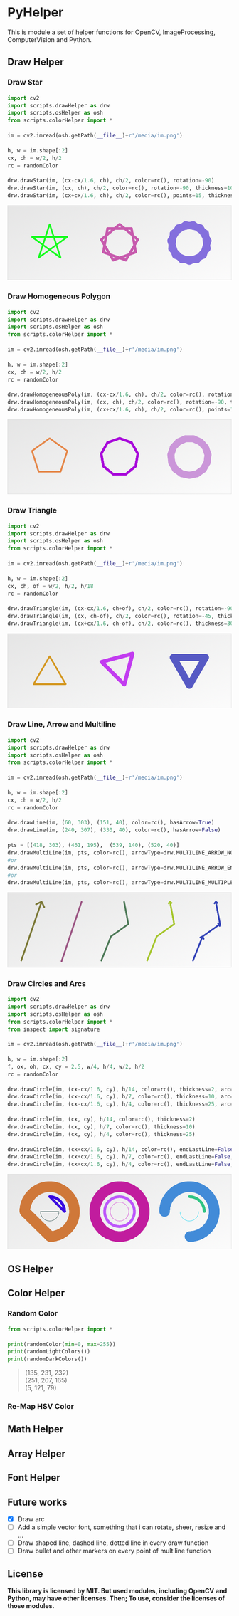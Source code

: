 # PyHelper
This is module a set of helper functions for OpenCV, ImageProcessing, ComputerVision and Python.

## Draw Helper
### Draw Star

~~~python
import cv2
import scripts.drawHelper as drw
import scripts.osHelper as osh
from scripts.colorHelper import *
 
im = cv2.imread(osh.getPath(__file__)+r'/media/im.png')

h, w = im.shape[:2]
cx, ch = w/2, h/2
rc = randomColor

drw.drawStar(im, (cx-cx/1.6, ch), ch/2, color=rc(), rotation=-90)
drw.drawStar(im, (cx, ch), ch/2, color=rc(), rotation=-90, thickness=10, points=9)
drw.drawStar(im, (cx+cx/1.6, ch), ch/2, color=rc(), points=15, thickness=30)
~~~

![im](showcase/drawStar4.png)

### Draw Homogeneous Polygon

~~~python
import cv2
import scripts.drawHelper as drw
import scripts.osHelper as osh
from scripts.colorHelper import *
 
im = cv2.imread(osh.getPath(__file__)+r'/media/im.png')

h, w = im.shape[:2]
cx, ch = w/2, h/2
rc = randomColor

drw.drawHomogeneousPoly(im, (cx-cx/1.6, ch), ch/2, color=rc(), rotation=-90)
drw.drawHomogeneousPoly(im, (cx, ch), ch/2, color=rc(), rotation=-90, thickness=10, points=9)
drw.drawHomogeneousPoly(im, (cx+cx/1.6, ch), ch/2, color=rc(), points=15, thickness=30)
~~~

![im](showcase/drawHomogeneousPoly.png)

### Draw Triangle
~~~python
import cv2
import scripts.drawHelper as drw
import scripts.osHelper as osh
from scripts.colorHelper import *

im = cv2.imread(osh.getPath(__file__)+r'/media/im.png')

h, w = im.shape[:2]
cx, ch, of = w/2, h/2, h/18
rc = randomColor

drw.drawTriangle(im, (cx-cx/1.6, ch+of), ch/2, color=rc(), rotation=-90)
drw.drawTriangle(im, (cx, ch-of), ch/2, color=rc(), rotation=-45, thickness=15)
drw.drawTriangle(im, (cx+cx/1.6, ch-of), ch/2, color=rc(), thickness=30)
~~~

![im](showcase/drawTriangle.png)

### Draw Line, Arrow and Multiline
~~~python
import cv2
import scripts.drawHelper as drw
import scripts.osHelper as osh
from scripts.colorHelper import *

im = cv2.imread(osh.getPath(__file__)+r'/media/im.png')

h, w = im.shape[:2]
cx, ch = w/2, h/2
rc = randomColor

drw.drawLine(im, (60, 303), (151, 40), color=rc(), hasArrow=True)
drw.drawLine(im, (240, 307), (330, 40), color=rc(), hasArrow=False)

pts = [(418, 303), (461, 195),  (539, 140), (520, 40)]
drw.drawMultiLine(im, pts, color=rc(), arrowType=drw.MULTILINE_ARROW_NONE)
#or
drw.drawMultiLine(im, pts, color=rc(), arrowType=drw.MULTILINE_ARROW_END)
#or
drw.drawMultiLine(im, pts, color=rc(), arrowType=drw.MULTILINE_MULTIPLE_ARROW)
~~~

![im](showcase/drawMultiLine.png)

### Draw Circles and Arcs
~~~python
import cv2
import scripts.drawHelper as drw
import scripts.osHelper as osh
from scripts.colorHelper import *
from inspect import signature

im = cv2.imread(osh.getPath(__file__)+r'/media/im.png')

h, w = im.shape[:2]
f, ox, oh, cx, cy = 2.5, w/4, h/4, w/2, h/2
rc = randomColor

drw.drawCircle(im, (cx-cx/1.6, cy), h/14, color=rc(), thickness=2, arc=180, rotation=0)
drw.drawCircle(im, (cx-cx/1.6, cy), h/7, color=rc(), thickness=10, arc=90, rotation=-90)
drw.drawCircle(im, (cx-cx/1.6, cy), h/4, color=rc(), thickness=25, arc=270, rotation=-180)

drw.drawCircle(im, (cx, cy), h/14, color=rc(), thickness=2)
drw.drawCircle(im, (cx, cy), h/7, color=rc(), thickness=10)
drw.drawCircle(im, (cx, cy), h/4, color=rc(), thickness=25)

drw.drawCircle(im, (cx+cx/1.6, cy), h/14, color=rc(), endLastLine=False, thickness=2, arc=180, rotation=0)
drw.drawCircle(im, (cx+cx/1.6, cy), h/7, color=rc(), endLastLine=False, thickness=10, arc=90, rotation=-90)
drw.drawCircle(im, (cx+cx/1.6, cy), h/4, color=rc(), endLastLine=False, thickness=25, arc=270, rotation=-180)

~~~

![im](showcase/drawArc.png)

## OS Helper

## Color Helper
### Random Color
~~~python
from scripts.colorHelper import *

print(randomColor(min=0, max=255))
print(randomLightColors())
print(randomDarkColors())
~~~

>(135, 231, 232)   
>(251, 207, 165)   
>(5, 121, 79)

### Re-Map HSV Color

## Math Helper

## Array Helper

## Font Helper

## Future works
- [x] Draw arc
- [ ] Add a simple vector font, something that i can rotate, sheer, resize and ...
- [ ] Draw shaped line, dashed line, dotted line in every draw function
- [ ] Draw bullet and other markers on every point of multiline function

## License
**This library is licensed by MIT. But used modules, including OpenCV and Python, may have other licenses. Then; To use, consider the licenses of those modules.**
